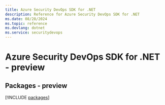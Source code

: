 ```yaml
---
title: Azure Security DevOps SDK for .NET
description: Reference for Azure Security DevOps SDK for .NET
ms.date: 08/28/2024
ms.topic: reference
ms.devlang: dotnet
ms.service: securitydevops
---
```

# Azure Security DevOps SDK for .NET - preview
## Packages - preview
[!INCLUDE [packages](security-devops-index.md)]